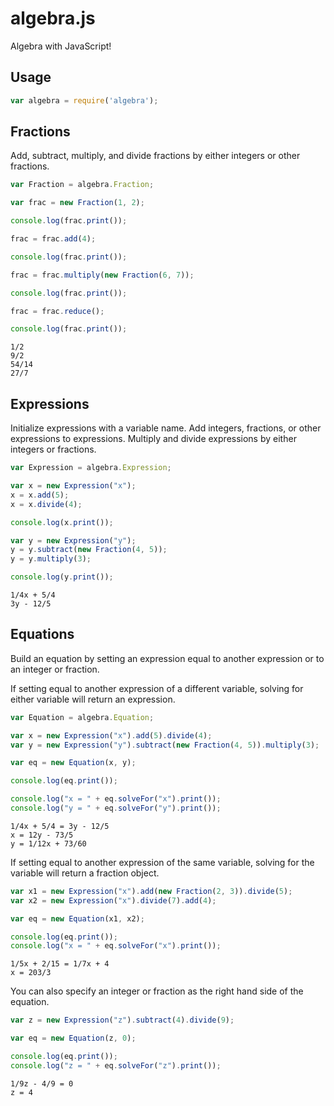 # algebra.js

Algebra with JavaScript!

## Usage

```javascript
var algebra = require('algebra');
```

## Fractions

Add, subtract, multiply, and divide fractions by either integers or other fractions.

```javascript
var Fraction = algebra.Fraction;

var frac = new Fraction(1, 2);

console.log(frac.print());

frac = frac.add(4);

console.log(frac.print());

frac = frac.multiply(new Fraction(6, 7));

console.log(frac.print());

frac = frac.reduce();

console.log(frac.print());
```

```
1/2
9/2
54/14
27/7
```

## Expressions

Initialize expressions with a variable name. Add integers, fractions, or other expressions to expressions.
Multiply and divide expressions by either integers or fractions.

```javascript
var Expression = algebra.Expression;

var x = new Expression("x");
x = x.add(5);
x = x.divide(4);

console.log(x.print());

var y = new Expression("y");
y = y.subtract(new Fraction(4, 5));
y = y.multiply(3);

console.log(y.print());
```

```
1/4x + 5/4
3y - 12/5
```

## Equations

Build an equation by setting an expression equal to another expression or to an integer or fraction.

If setting equal to another expression of a different variable, solving for either variable will return an expression.

```javascript
var Equation = algebra.Equation;

var x = new Expression("x").add(5).divide(4);
var y = new Expression("y").subtract(new Fraction(4, 5)).multiply(3);

var eq = new Equation(x, y);

console.log(eq.print());

console.log("x = " + eq.solveFor("x").print());
console.log("y = " + eq.solveFor("y").print());
```

```
1/4x + 5/4 = 3y - 12/5
x = 12y - 73/5
y = 1/12x + 73/60
```

If setting equal to another expression of the same variable, solving for the variable will return a fraction object.

```javascript
var x1 = new Expression("x").add(new Fraction(2, 3)).divide(5);
var x2 = new Expression("x").divide(7).add(4);

var eq = new Equation(x1, x2);

console.log(eq.print());
console.log("x = " + eq.solveFor("x").print());
```

```
1/5x + 2/15 = 1/7x + 4
x = 203/3
```

You can also specify an integer or fraction as the right hand side of the equation.

```javascript
var z = new Expression("z").subtract(4).divide(9);

var eq = new Equation(z, 0);

console.log(eq.print());
console.log("z = " + eq.solveFor("z").print());
```

```
1/9z - 4/9 = 0
z = 4
```